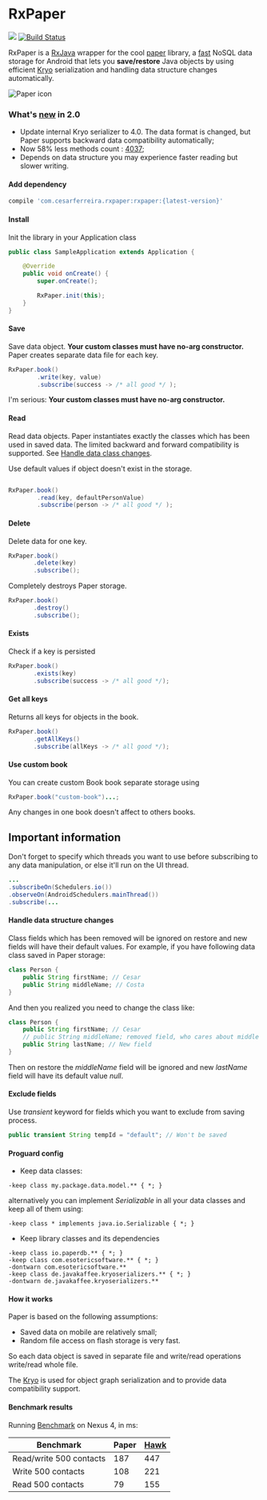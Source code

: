 # RxPaper
<a href="http://www.methodscount.com/?lib=com.cesarferreira.rxpaper%3Arxpaper%3A0.4.1"><img src="https://img.shields.io/badge/Size-11 KB-e91e63.svg"/></a> [![Build Status](https://travis-ci.org/cesarferreira/RxPaper.svg?branch=master)](https://travis-ci.org/cesarferreira/RxPaper)


RxPaper is a [RxJava](https://github.com/ReactiveX/RxJava) wrapper for the cool [paper](https://github.com/pilgr/Paper) library, a [fast](#benchmark-results) NoSQL data storage for Android that lets you **save/restore** Java objects by using efficient [Kryo](https://github.com/EsotericSoftware/kryo) serialization and handling data structure changes automatically.

![Paper icon](https://raw.githubusercontent.com/pilgr/Paper/master/paper_icon.png)


### What's [new](/CHANGELOG.md) in 2.0
* Update internal Kryo serializer to 4.0. The data format is changed, but Paper supports backward data compatibility automatically;
* Now 58% less methods count : [4037](http://www.methodscount.com/?lib=io.paperdb%3Apaperdb%3A2.0);
* Depends on data structure you may experience faster reading but slower writing.

#### Add dependency
```groovy
compile 'com.cesarferreira.rxpaper:rxpaper:{latest-version}'
```

#### Install

Init the library in your Application class

```java
public class SampleApplication extends Application {

    @Override
    public void onCreate() {
        super.onCreate();

        RxPaper.init(this);
    }
}

```


#### Save
Save data object. **Your custom classes must have no-arg constructor.**
Paper creates separate data file for each key.

```java
RxPaper.book()
        .write(key, value)
        .subscribe(success -> /* all good */ );

```
I'm serious: **Your custom classes must have no-arg constructor.**

#### Read
Read data objects. Paper instantiates exactly the classes which has been used in saved data. The limited backward and forward compatibility is supported. See [Handle data class changes](#handle-data-structure-changes).

Use default values if object doesn't exist in the storage.

```java

RxPaper.book()
        .read(key, defaultPersonValue)
        .subscribe(person -> /* all good */ );

```


#### Delete
Delete data for one key.

```java
RxPaper.book()
       .delete(key)
       .subscribe();
```

Completely destroys Paper storage.

```java
RxPaper.book()
       .destroy()
       .subscribe();
```

#### Exists
Check if a key is persisted

```java
RxPaper.book()
       .exists(key)
       .subscribe(success -> /* all good */);
```

#### Get all keys

Returns all keys for objects in the book.

```java
RxPaper.book()
       .getAllKeys()
       .subscribe(allKeys -> /* all good */);
```

#### Use custom book
You can create custom Book book separate storage using

```java
RxPaper.book("custom-book")...;
```

Any changes in one book doesn't affect to others books.


## Important information

Don't forget to specify which threads you want to use before subscribing to any data manipulation, or else it'll run on the UI thread.

```java
...
.subscribeOn(Schedulers.io())
.observeOn(AndroidSchedulers.mainThread())
.subscribe(...
 ```


#### Handle data structure changes
Class fields which has been removed will be ignored on restore and new fields will have their default values. For example, if you have following data class saved in Paper storage:

```java
class Person {
    public String firstName; // Cesar
    public String middleName; // Costa
}
```

And then you realized you need to change the class like:

```java
class Person {
    public String firstName; // Cesar
    // public String middleName; removed field, who cares about middle names
    public String lastName; // New field
}
```

Then on restore the _middleName_ field will be ignored and new _lastName_ field will have its default value _null_.

#### Exclude fields
Use _transient_ keyword for fields which you want to exclude from saving process.

```java
public transient String tempId = "default"; // Won't be saved
```
#### Proguard config
* Keep data classes:

```
-keep class my.package.data.model.** { *; }
```

alternatively you can implement _Serializable_ in all your data classes and keep all of them using:

```
-keep class * implements java.io.Serializable { *; }
```

* Keep library classes and its dependencies

```
-keep class io.paperdb.** { *; }
-keep class com.esotericsoftware.** { *; }
-dontwarn com.esotericsoftware.**
-keep class de.javakaffee.kryoserializers.** { *; }
-dontwarn de.javakaffee.kryoserializers.**
```

#### How it works
Paper is based on the following assumptions:
- Saved data on mobile are relatively small;
- Random file access on flash storage is very fast.

So each data object is saved in separate file and write/read operations write/read whole file.

The [Kryo](https://github.com/EsotericSoftware/kryo) is used for object graph serialization and to provide data compatibility support.

#### Benchmark results
Running [Benchmark](https://github.com/pilgr/Paper/blob/master/paperdb/src/androidTest/java/io/paperdb/benchmark/Benchmark.java) on Nexus 4, in ms:

| Benchmark                 | Paper    | [Hawk](https://github.com/orhanobut/hawk)
|---------------------------|----------|----------
| Read/write 500 contacts   | 187      | 447                |
| Write 500 contacts        | 108      | 221               |
| Read 500 contacts         | 79       | 155                |
